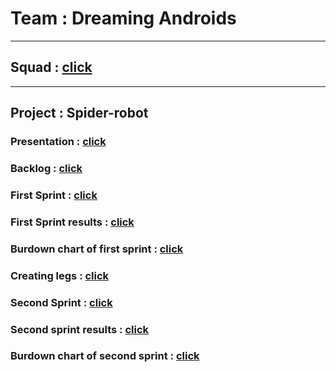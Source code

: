 # Team : Dreaming Androids
***
## Squad : [click](https://github.com/progbase/DAndroids/wiki)
***
## Project : Spider-robot
### Presentation : [click](https://docs.google.com/presentation/d/1wh1zxsZahOy5mSNK8Np7wNcFZ_slVEUWY4xOHhym5gY/edit?usp=sharing)
### Backlog : [click](https://docs.google.com/spreadsheets/d/1k9Qz3Hvdk8YW9m71wioO81AahOV2j4lgT0Sh4kU0yq4/edit?usp=sharing)
### First Sprint : [click](https://docs.google.com/document/d/1WQywTRr7G2yyhshRr9WV7kmVsPqMi0rWpB0UzY5bjwU/edit?usp=sharing)
### First Sprint results : [click](https://docs.google.com/presentation/d/1qZATY5_L9rcCltJ98YMs-q7f4QbD4zTmBKgeU9Rg_Fs/edit?usp=sharing)
### Burdown chart of first sprint : [click](https://docs.google.com/spreadsheets/d/12mEbX9q6MiHcWKa_pDG94uS8DBHFneDzudnYiZmhaco/edit?usp=sharing)
### Creating legs : [click](https://docs.google.com/document/d/1xkm4sy4MqxHQL1lXR36o9XpCiZH46SHViUsjS1m7Se4/edit?usp=sharing)
### Second Sprint : [click](https://docs.google.com/document/d/1fnPWb3tnKTJ8knupZXqKS83WYqt5gaeSY_JDo7TmDJo/edit?usp=sharing)
### Second sprint results : [click](https://docs.google.com/presentation/d/1OclXEkDQzWu-f7g_cV9eEPkL8doIfFGB_YhCPX7kXus/edit?usp=sharing)
### Burdown chart of second sprint : [click](https://docs.google.com/spreadsheets/d/15p3bO32JCAQI4jEL90yLu8urAWRuGp4YToH9CgtPpiM/edit?usp=sharing)
